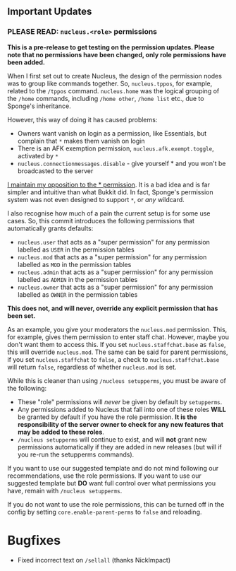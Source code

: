 ## Important Updates

### PLEASE READ: `nucleus.<role>` permissions

**This is a pre-release to get testing on the permission updates. Please note that no permissions have been changed, only role permissions have been added.**

When I first set out to create Nucleus, the design of the permission nodes was to group like commands together. So, `nucleus.tppos`, for example, related to the `/tppos` command. `nucleus.home` was the logical grouping of the `/home` commands, including `/home other`, `/home list` etc., due to Sponge's inheritance.

However, this way of doing it has caused problems:

* Owners want vanish on login as a permission, like Essentials, but complain that `*` makes them vanish on login
* There is an AFK exemption permission, `nucleus.afk.exempt.toggle`, activated by `*` 
* `nucleus.connectionmessages.disable` - give yourself * and you won't be broadcasted to the server

[I maintain my opposition to the * permission](https://ore.spongepowered.org/Nucleus/Nucleus/pages/The-Permissions-Wildcard-(And-Why-You-Shouldn't-Use-It)). It is a bad idea and is far simpler and intuitive than what Bukkit did. In fact, Sponge's permission system was not even designed to support `*`, or _any_ wildcard.

I also recognise how much of a pain the current setup is for some use cases. So, this commit introduces the following permissions that automatically grants defaults:

* `nucleus.user` that acts as a "super permission" for any permission labelled as `USER` in the permission tables
* `nucleus.mod` that acts as a "super permission" for any permission labelled as `MOD` in the permission tables
* `nucleus.admin` that acts as a "super permission" for any permission labelled as `ADMIN` in the permission tables
* `nucleus.owner` that acts as a "super permission" for any permission labelled as `OWNER` in the permission tables

**This does not, and will never, override any explicit permission that has been set.**

As an example, you give your moderators the `nucleus.mod` permission. This, for example, gives them permission to enter staff chat. However, maybe you don't want them to access this. If you set `nucleus.staffchat.base` as `false`, this will override `nucleus.mod`. The same can be said for parent permissions, if you set `nucleus.staffchat` to `false`, a check to `nucleus.staffchat.base` will return `false`, regardless of whether `nucleus.mod` is set.

While this is cleaner than using `/nucleus setupperms`, you must be aware of the following:

* These "role" permissions will _never_ be given by default by `setupperms`.
* Any permissions added to Nucleus that fall into one of these roles **WILL** be granted by default if you have the role permission. **It is the responsibility of the server owner to check for any new features that may be added to these roles**.
* `/nucleus setupperms` will continue to exist, and will **not** grant new permissions automatically if they are added in new releases (but will if
 you re-run the setupperms commands).

If you want to use our suggested template and do not mind following our recommendations, use the role permissions. If you want to use our suggested template but **DO** want full control over what permissions you have, remain with `/nucleus setupperms`.

If you do not want to use the role permissions, this can be turned off in the config by setting `core.enable-parent-perms` to `false` and reloading.

# Bugfixes

* Fixed incorrect text on `/sellall` (thanks NickImpact)